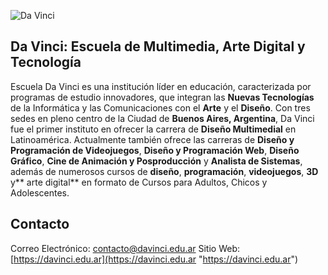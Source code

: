 ![Da Vinci](https://davinci.edu.ar/images/logo-davinci-negro.svg "Da Vinci")

## Da Vinci: Escuela de Multimedia, Arte Digital y Tecnología

Escuela Da Vinci es una institución líder en educación, caracterizada por programas de estudio innovadores, que integran  las **Nuevas Tecnologías** de la Informática y las Comunicaciones con el **Arte** y el **Diseño**. Con tres sedes en pleno centro de la Ciudad de **Buenos Aires, Argentina**, Da Vinci fue el primer instituto en ofrecer la carrera de **Diseño Multimedial** en Latinoamérica. Actualmente también ofrece las carreras de **Diseño y Programación de Videojuegos**, **Diseño y Programación Web**, **Diseño Gráfico**, **Cine de Animación y Posproducción** y **Analista de Sistemas**, además de numerosos cursos de **diseño**, **programación**, **videojuegos**, **3D** y** arte digital** en formato de Cursos para Adultos, Chicos y Adolescentes. 

## Contacto

Correo Electrónico: [contacto@davinci.edu.ar](mailto:contacto@davinci.edu.ar "contacto@davinci.edu.ar")
Sitio Web: [https://davinci.edu.ar](https://davinci.edu.ar "https://davinci.edu.ar")
